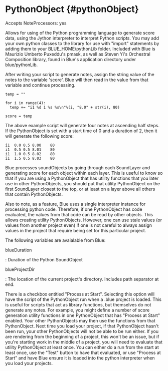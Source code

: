 PythonObject {#pythonObject}
============

Accepts NoteProcessors: yes

Allows for using of the Python programming language to generate score
data, using the Jython interpreter to interpret Python scripts. You may
add your own python classes to the library for use with "import"
statements by adding them to your BLUE\_HOME/pythonLib folder. Included
with Blue is Maurizio Umberto Puxeddu's pmask, as well as Steven Yi's
Orchestral Composition library, found in Blue's application directory
under blue/pythonLib.

After writing your script to generate notes, assign the string value of
the notes to the variable 'score'. Blue will then read in the value
from that variable and continue processing.

    temp = ""

    for i in range(4):
      temp += "i1 %d 1 %s %s\n"%(i, "8.0" + str(i), 80)

    score = temp
        

The above example script will generate four notes at ascending half
steps. If the PythonObject is set with a start time of 0 and a duration
of 2, then it will generate the following score:

    i1  0.0 0.5 8.00    80
    i1  0.5 0.5 8.01    80
    i1  1.0 0.5 8.02    80
    i1  1.5 0.5 8.03    80
        

Blue processes soundObjects by going through each SoundLayer and
generating score for each object within each layer. This is useful to
know so that if you are using a PythonObject that has utility functions
that you later use in other PythonObjects, you should put that utility
PythonObject on the first SoundLayer closest to the top, or at least on
a layer above all others that contain PythonObjects.

Also to note, as a feature, Blue uses a single interpreter instance for
processing python code. Therefore, if one PythonObject has code
evaluated, the values from that code can be read by other objects. This
allows creating utility PythonObjects. However, one can use stale values
(or values from another project even) if one is not careful to always
assign values in the project that require being set for this particular
project.

The following variables are avaialable from Blue:

blueDuration

:   Duration of the Python SoundObject

blueProjectDir

:   The location of the current project's directory. Includes path
    separator at end.

There is a checkbox entitled "Process at Start". Selecting this option
will have the script of the PythonObject run when a .blue project is
loaded. This is useful for scripts that act as library functions, but
themselves do not generate any notes. For example, you might define a
number of score generation utility functions in one PythonObject that
has "Process at Start" enabled. Your other PythonObjects may then use
the functions from that PythonObject. Next time you load your project,
if that PythonObject hasn't been run, your other PythonObjects will not
be able to be run either. If you are rendering from the beginning of a
project, this won't be an issue, but if you're starting work in the
middle of a project, you will need to evaluate that utility PythonObject
at least once. You can either do a run from the start at least once, use
the "Test" button to have that evaluated, or use "Process at Start"
and have Blue ensure it is loaded into the python interpreter when you
load your projects.
